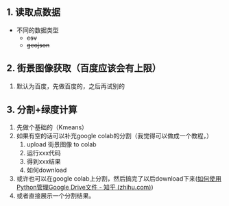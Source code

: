 ## 1. 读取点数据

- 不同的数据类型
  - ~~csv~~
  - ~~geojson~~
## 2. 街景图像获取（百度应该会有上限）
   1. 默认为百度，先做百度的，之后再试别的
## 3. 分割+绿度计算
   1. 先做个基础的（Kmeans）
   2. 如果有空的话可以补充google colab的分割（我觉得可以做成一个教程，）
      1. upload 街景图像 to colab
      2. 运行xxx代码
      3. 得到xxx结果
      4. 如何download
   3. 或许也可以在google colab上分割，然后搞完了以后download下来([如何使用Python管理Google Drive文件 - 知乎 (zhihu.com)](https://zhuanlan.zhihu.com/p/144808681))
   4. 或者直接展示一个分割结果。
